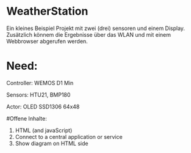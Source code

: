 # WeatherStation
Ein kleines Beispiel Projekt mit zwei (drei) sensoren und einem Display.
Zusätzlich könnem die Ergebnisse über das WLAN und mit einem Webbrowser abgerufen werden.

# Need:
Controller:     WEMOS D1 Min

Sensors:        HTU21, BMP180

Actor:          OLED SSD1306 64x48


#Offene Inhalte: 
1. HTML (and javaScript)  
2. Connect to a central application or service
3. Show diagram on HTML side
